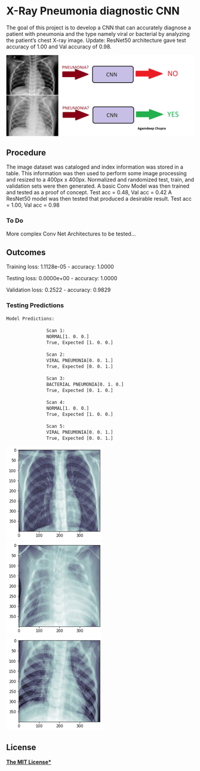 # X-Ray Pneumonia diagnostic CNN
The goal of this project is to develop a CNN that can accurately diagnose a patient with pneumonia and the type namely viral or bacterial by analyzing the patient’s chest X-ray image.
Update: ResNet50 architecture gave test accuracy of 1.00 and Val accuracy of 0.98.

![cost](https://github.com/AgamChopra/deep-learning/blob/master/X-Ray%20Pneumonia%20diagnostic%20CNN/img/pnyn.png?raw=true)

## Procedure
The image dataset was cataloged and index information was stored in a table. This information was then used to perform some image processing and resized to a 400px x 400px. Normalized and randomized test, train, and validation sets were then generated. 
A basic Conv Model was then trained and tested as a proof of concept. Test acc = 0.48, Val acc = 0.42
A ResNet50 model was then tested that produced a desirable result. Test acc = 1.00, Val acc = 0.98
### To Do
More complex Conv Net Architectures to be tested... 

## Outcomes
Training loss: 1.1128e-05 - accuracy: 1.0000

Testing loss: 0.0000e+00 - accuracy: 1.0000

Validation loss: 0.2522 - accuracy: 0.9829

### Testing Predictions
    Model Predictions:
    
                   Scan 1:
                   NORMAL[1. 0. 0.]
                   True, Expected [1. 0. 0.]

                   Scan 2:
                   VIRAL PNEUMONIA[0. 0. 1.]
                   True, Expected [0. 0. 1.]

                   Scan 3:
                   BACTERIAL PNEUMONIA[0. 1. 0.]
                   True, Expected [0. 1. 0.]

                   Scan 4:
                   NORMAL[1. 0. 0.]
                   True, Expected [1. 0. 0.]

                   Scan 5:
                   VIRAL PNEUMONIA[0. 0. 1.]
                   True, Expected [0. 0. 1.]
    
![im](https://github.com/AgamChopra/deep-learning/blob/master/X-Ray%20Pneumonia%20diagnostic%20CNN/img/random%20test%20plot.png)
![im](https://github.com/AgamChopra/deep-learning/blob/master/X-Ray%20Pneumonia%20diagnostic%20CNN/img/random%20train%20plot%202.png)
![im](https://github.com/AgamChopra/deep-learning/blob/master/X-Ray%20Pneumonia%20diagnostic%20CNN/img/random%20train%20plot.png)

## License

**[The MIT License*](https://github.com/AgamChopra/deep-learning/blob/master/LICENSE.md)**
